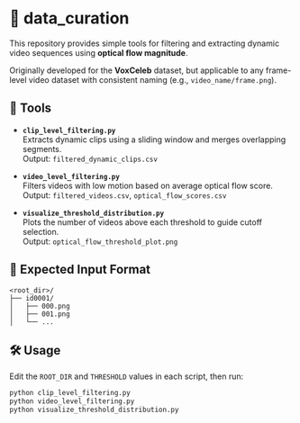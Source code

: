 # 🎥 data_curation

This repository provides simple tools for filtering and extracting dynamic video sequences using **optical flow magnitude**.

Originally developed for the **VoxCeleb** dataset, but applicable to any frame-level video dataset with consistent naming (e.g., `video_name/frame.png`).


## 🔧 Tools

- **`clip_level_filtering.py`**  
  Extracts dynamic clips using a sliding window and merges overlapping segments.  
  Output: `filtered_dynamic_clips.csv`

- **`video_level_filtering.py`**  
  Filters videos with low motion based on average optical flow score.  
  Output: `filtered_videos.csv`, `optical_flow_scores.csv`

- **`visualize_threshold_distribution.py`**  
  Plots the number of videos above each threshold to guide cutoff selection.  
  Output: `optical_flow_threshold_plot.png`


## 📁 Expected Input Format


```
<root_dir>/
├── id0001/
│   ├── 000.png
│   ├── 001.png
│   └── ...
```


## 🛠️ Usage

Edit the `ROOT_DIR` and `THRESHOLD` values in each script, then run:

```bash
python clip_level_filtering.py
python video_level_filtering.py
python visualize_threshold_distribution.py
```

